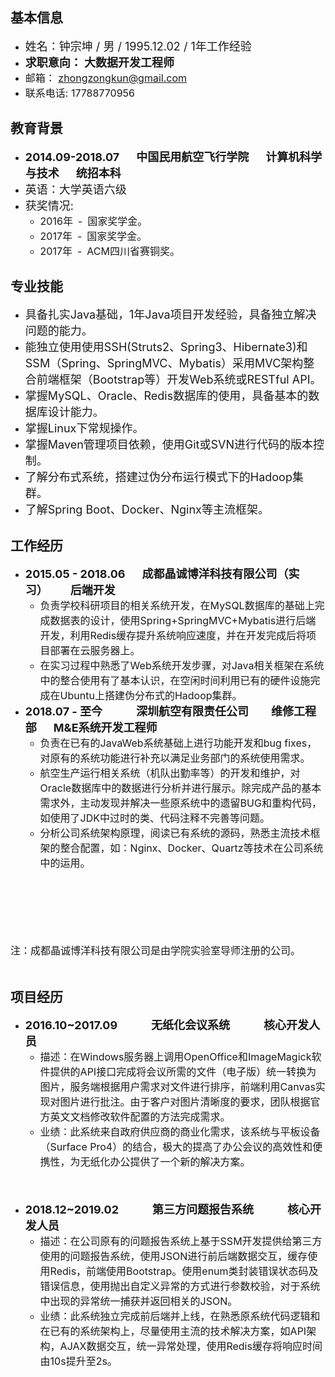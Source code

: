 ## 基本信息
+ <font size=4>姓名：钟宗坤 / 男 / 1995.12.02 / 1年工作经验 </font>
+ <font size=4>**求职意向： 大数据开发工程师**</font>
+ <font size=3>邮箱： zhongzongkun@gmail.com</font>
+ <font size=3>联系电话: 17788770956</font>
## 教育背景
+ <font size=4>**2014.09-2018.07&ensp;&ensp;&ensp;中国民用航空飞行学院&ensp;&ensp;&ensp;计算机科学与技术&ensp;&ensp;&ensp;统招本科**</font> 
+ <font size=4>英语：大学英语六级</font>
+ <font size=4>获奖情况:</font>
	+ <font size=3>2016年&ensp;-&ensp;国家奖学金。</font>
	+ <font size=3>2017年&ensp;-&ensp;国家奖学金。</font>
	+ <font size=3>2017年&ensp;-&ensp;ACM四川省赛铜奖。</font>
## 专业技能
+ <font size=4>具备扎实Java基础，1年Java项目开发经验，具备独立解决问题的能力。</font>
+ <font size=4>能独立使用使用SSH(Struts2、Spring3、Hibernate3)和SSM（Spring、SpringMVC、Mybatis）采用MVC架构整合前端框架（Bootstrap等）开发Web系统或RESTful API。</font>
+ <font size=4>掌握MySQL、Oracle、Redis数据库的使用，具备基本的数据库设计能力。</font>
+ <font size=4>掌握Linux下常规操作。</font>
+ <font size=4>掌握Maven管理项目依赖，使用Git或SVN进行代码的版本控制。</font>
+ <font size=4>了解分布式系统，搭建过伪分布运行模式下的Hadoop集群。</font>
+ <font size=4>了解Spring Boot、Docker、Nginx等主流框架。</font>

## 工作经历
+ <font size=4>**2015.05 - 2018.06&ensp;&ensp;&ensp;成都晶诚博洋科技有限公司（实习）&ensp;&ensp;&ensp;&ensp;后端开发**</font>
	+ <font size=3>负责学校科研项目的相关系统开发，在MySQL数据库的基础上完成数据表的设计，使用Spring+SpringMVC+Mybatis进行后端开发，利用Redis缓存提升系统响应速度，并在开发完成后将项目部署在云服务器上。</font>
	+ <font size=3>在实习过程中熟悉了Web系统开发步骤，对Java相关框架在系统中的整合使用有了基本认识，在空闲时间利用已有的硬件设施完成在Ubuntu上搭建伪分布式的Hadoop集群。</font>
+ <font size=4>**2018.07 - 至今&ensp;&ensp;&ensp;&ensp;&ensp;&ensp;深圳航空有限责任公司&ensp;&ensp;&ensp;&ensp;维修工程部&ensp;&ensp;&ensp;M&E系统开发工程师**</font>
	+ <font size=3>负责在已有的JavaWeb系统基础上进行功能开发和bug fixes，对原有的系统功能进行补充以满足业务部门的系统使用需求。</font>
	+ <font size=3>航空生产运行相关系统（机队出勤率等）的开发和维护，对Oracle数据库中的数据进行分析并进行展示。除完成产品的基本需求外，主动发现并解决一些原系统中的遗留BUG和重构代码，如使用了JDK中过时的类、代码注释不完善等问题。</font>
	+ <font size=3>分析公司系统架构原理，阅读已有系统的源码，熟悉主流技术框架的整合配置，如：Nginx、Docker、Quartz等技术在公司系统中的运用。</font>
<br />
<br />
<br />
<br />
<br />
<br />
 <font size=3>注：成都晶诚博洋科技有限公司是由学院实验室导师注册的公司。</font>
<br />
<br />

## 项目经历
+ <font size=4>**2016.10~2017.09&ensp;&ensp;&ensp;&ensp;&ensp;&ensp;无纸化会议系统&ensp;&ensp;&ensp;&ensp;&ensp;&ensp;核心开发人员**</font>
    + <font size=3>描述：在Windows服务器上调用OpenOffice和ImageMagick软件提供的API接口完成将会议所需的文件（电子版）统一转换为图片，服务端根据用户需求对文件进行排序，前端利用Canvas实现对图片进行批注。由于客户对图片清晰度的要求，团队根据官方英文文档修改软件配置的方法完成需求。</font>
    + <font size=3>业绩：此系统来自政府供应商的商业化需求，该系统与平板设备（Surface Pro4）的结合，极大的提高了办公会议的高效性和便携性，为无纸化办公提供了一个新的解决方案。</font><br/><br/><br/><br/>
+ <font size=4>**2018.12~2019.02&ensp;&ensp;&ensp;&ensp;&ensp;&ensp;第三方问题报告系统&ensp;&ensp;&ensp;&ensp;&ensp;&ensp;核心开发人员**</font>
    + <font size=3>描述：在公司原有的问题报告系统上基于SSM开发提供给第三方使用的问题报告系统，使用JSON进行前后端数据交互，缓存使用Redis，前端使用Bootstrap。使用enum类封装错误状态码及错误信息，使用抛出自定义异常的方式进行参数校验，对于系统中出现的异常统一捕获并返回相关的JSON。</font>
    + <font size=3>业绩：此系统独立完成前后端并上线，在熟悉原系统代码逻辑和在已有的系统架构上，尽量使用主流的技术解决方案，如API架构，AJAX数据交互，统一异常处理，使用Redis缓存将响应时间由10s提升至2s。</font>

